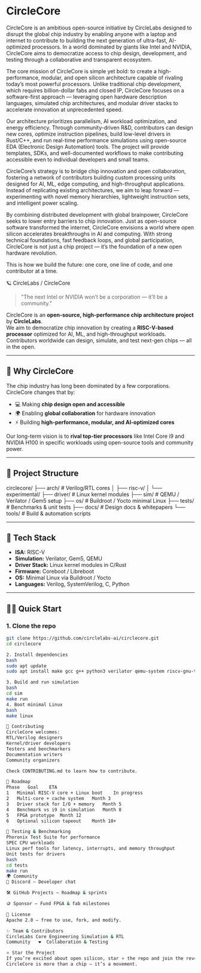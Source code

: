 # CircleCore
CircleCore is an ambitious open-source initiative by CircleLabs designed to disrupt the global chip industry by enabling anyone with a laptop and internet to contribute to building the next generation of ultra-fast, AI-optimized processors. In a world dominated by giants like Intel and NVIDIA, CircleCore aims to democratize access to chip design, development, and testing through a collaborative and transparent ecosystem.

The core mission of CircleCore is simple yet bold: to create a high-performance, modular, and open silicon architecture capable of rivaling today’s most powerful processors. Unlike traditional chip development, which requires billion-dollar fabs and closed IP, CircleCore focuses on a software-first approach — leveraging open hardware description languages, simulated chip architectures, and modular driver stacks to accelerate innovation at unprecedented speed.

Our architecture prioritizes parallelism, AI workload optimization, and energy efficiency. Through community-driven R&D, contributors can design new cores, optimize instruction pipelines, build low-level drivers in Rust/C++, and run real-time performance simulations using open-source EDA (Electronic Design Automation) tools. The project will provide templates, SDKs, and well-documented workflows to make contributing accessible even to individual developers and small teams.

CircleCore’s strategy is to bridge chip innovation and open collaboration, fostering a network of contributors building custom processing units designed for AI, ML, edge computing, and high-throughput applications. Instead of replicating existing architectures, we aim to leap forward — experimenting with novel memory hierarchies, lightweight instruction sets, and intelligent power scaling.

By combining distributed development with global brainpower, CircleCore seeks to lower entry barriers to chip innovation. Just as open-source software transformed the internet, CircleCore envisions a world where open silicon accelerates breakthroughs in AI and computing. With strong technical foundations, fast feedback loops, and global participation, CircleCore is not just a chip project — it’s the foundation of a new open hardware revolution.

This is how we build the future: one core, one line of code, and one contributor at a time.


🪐 CircleLabs / CircleCore

> "The next Intel or NVIDIA won’t be a corporation — it’ll be a community."

CircleCore is an **open-source, high-performance chip architecture project** by **CircleLabs**.  
We aim to democratize chip innovation by creating a **RISC-V-based processor** optimized for AI, ML, and high-throughput workloads. Contributors worldwide can design, simulate, and test next-gen chips — all in the open.

---

## 🚀 Why CircleCore

The chip industry has long been dominated by a few corporations. CircleCore changes that by:

- 💻 Making **chip design open and accessible**  
- 🌍 Enabling **global collaboration** for hardware innovation  
- ⚡ Building **high-performance, modular, and AI-optimized cores**  

Our long-term vision is to **rival top-tier processors** like Intel Core i9 and NVIDIA H100 in specific workloads using open-source tools and community power.

---

## 🧭 Project Structure

circlecore/
├── arch/               # Verilog/RTL cores
│   ├── risc-v/
│   └── experimental/
├── driver/             # Linux kernel modules
├── sim/                # QEMU / Verilator / Gem5 setup
├── os/                 # Buildroot / Yocto minimal Linux
├── tests/              # Benchmarks & unit tests
├── docs/               # Design docs & whitepapers
└── tools/              # Build & automation scripts

---

## 🧰 Tech Stack

- **ISA:** RISC-V  
- **Simulation:** Verilator, Gem5, QEMU  
- **Driver Stack:** Linux kernel modules in C/Rust  
- **Firmware:** Coreboot / Libreboot  
- **OS:** Minimal Linux via Buildroot / Yocto  
- **Languages:** Verilog, SystemVerilog, C, Python  

---

## 🧑‍💻 Quick Start

### 1. Clone the repo
```bash
git clone https://github.com/circlelabs-ai/circlecore.git
cd circlecore

2. Install dependencies
bash
sudo apt update
sudo apt install make gcc g++ python3 verilator qemu-system riscv-gnu-toolchain

3. Build and run simulation
bash
cd sim
make run
4. Boot minimal Linux
bash
make linux

🤝 Contributing
CircleCore welcomes:
RTL/Verilog designers
Kernel/driver developers
Testers and benchmarkers
Documentation writers
Community organizers

Check CONTRIBUTING.md to learn how to contribute.

🧪 Roadmap
Phase	Goal	ETA
1	Minimal RISC-V core + Linux boot	In progress
2	Multi-core + cache system	Month 3
3	Driver stack for I/O + memory	Month 5
4	Benchmark vs i9 in simulation	Month 8
5	FPGA prototype	Month 12
6	Optional silicon tapeout	Month 18+

🧪 Testing & Benchmarking
Phoronix Test Suite for performance
SPEC CPU workloads
Linux perf tools for latency, interrupts, and memory throughput
Unit tests for drivers
bash
cd tests
make run
🌍 Community
💬 Discord — Developer chat

🛠️ GitHub Projects — Roadmap & sprints

🪙 Sponsor — Fund FPGA & fab milestones

📜 License
Apache 2.0 — free to use, fork, and modify.

✨ Team & Contributors
CircleLabs Core	Engineering	Simulation & RTL
Community	❤️	Collaboration & Testing

⭐ Star the Project
If you’re excited about open silicon, star ⭐ the repo and join the revolution.
CircleCore is more than a chip — it’s a movement.

